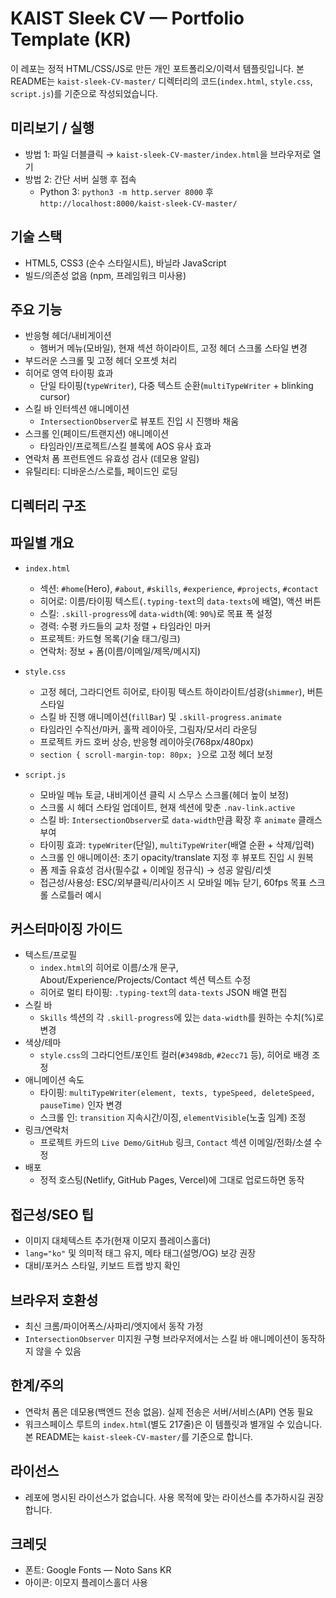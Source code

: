 # KAIST Sleek CV — Portfolio Template (KR)

이 레포는 정적 HTML/CSS/JS로 만든 개인 포트폴리오/이력서 템플릿입니다. 본 README는 `kaist-sleek-CV-master/` 디렉터리의 코드(`index.html`, `style.css`, `script.js`)를 기준으로 작성되었습니다.

## 미리보기 / 실행
- 방법 1: 파일 더블클릭 → `kaist-sleek-CV-master/index.html`을 브라우저로 열기
- 방법 2: 간단 서버 실행 후 접속
  - Python 3: `python3 -m http.server 8000` 후 `http://localhost:8000/kaist-sleek-CV-master/`

## 기술 스택
- HTML5, CSS3 (순수 스타일시트), 바닐라 JavaScript
- 빌드/의존성 없음 (npm, 프레임워크 미사용)

## 주요 기능
- 반응형 헤더/내비게이션
  - 햄버거 메뉴(모바일), 현재 섹션 하이라이트, 고정 헤더 스크롤 스타일 변경
- 부드러운 스크롤 및 고정 헤더 오프셋 처리
- 히어로 영역 타이핑 효과
  - 단일 타이핑(`typeWriter`), 다중 텍스트 순환(`multiTypeWriter` + blinking cursor)
- 스킬 바 인터섹션 애니메이션
  - `IntersectionObserver`로 뷰포트 진입 시 진행바 채움
- 스크롤 인(페이드/트랜지션) 애니메이션
  - 타임라인/프로젝트/스킬 블록에 AOS 유사 효과
- 연락처 폼 프런트엔드 유효성 검사 (데모용 알림)
- 유틸리티: 디바운스/스로틀, 페이드인 로딩

## 디렉터리 구조


## 파일별 개요
- `index.html`
  - 섹션: `#home`(Hero), `#about`, `#skills`, `#experience`, `#projects`, `#contact`
  - 히어로: 이름/타이핑 텍스트(`.typing-text`의 `data-texts`에 배열), 액션 버튼
  - 스킬: `.skill-progress`에 `data-width`(예: `90%`)로 목표 폭 설정
  - 경력: 수평 카드들의 교차 정렬 + 타임라인 마커
  - 프로젝트: 카드형 목록(기술 태그/링크)
  - 연락처: 정보 + 폼(이름/이메일/제목/메시지)

- `style.css`
  - 고정 헤더, 그라디언트 히어로, 타이핑 텍스트 하이라이트/섬광(`shimmer`), 버튼 스타일
  - 스킬 바 진행 애니메이션(`fillBar`) 및 `.skill-progress.animate`
  - 타임라인 수직선/마커, 홀짝 레이아웃, 그림자/모서리 라운딩
  - 프로젝트 카드 호버 상승, 반응형 레이아웃(768px/480px)
  - `section { scroll-margin-top: 80px; }`으로 고정 헤더 보정

- `script.js`
  - 모바일 메뉴 토글, 내비게이션 클릭 시 스무스 스크롤(헤더 높이 보정)
  - 스크롤 시 헤더 스타일 업데이트, 현재 섹션에 맞춘 `.nav-link.active`
  - 스킬 바: `IntersectionObserver`로 `data-width`만큼 확장 후 `animate` 클래스 부여
  - 타이핑 효과: `typeWriter`(단일), `multiTypeWriter`(배열 순환 + 삭제/입력)
  - 스크롤 인 애니메이션: 초기 opacity/translate 지정 후 뷰포트 진입 시 원복
  - 폼 제출 유효성 검사(필수값 + 이메일 정규식) → 성공 알림/리셋
  - 접근성/사용성: ESC/외부클릭/리사이즈 시 모바일 메뉴 닫기, 60fps 목표 스크롤 스로틀러 예시

## 커스터마이징 가이드
- 텍스트/프로필
  - `index.html`의 히어로 이름/소개 문구, About/Experience/Projects/Contact 섹션 텍스트 수정
  - 히어로 멀티 타이핑: `.typing-text`의 `data-texts` JSON 배열 편집
- 스킬 바
  - `Skills` 섹션의 각 `.skill-progress`에 있는 `data-width`를 원하는 수치(%)로 변경
- 색상/테마
  - `style.css`의 그라디언트/포인트 컬러(`#3498db`, `#2ecc71` 등), 히어로 배경 조정
- 애니메이션 속도
  - 타이핑: `multiTypeWriter(element, texts, typeSpeed, deleteSpeed, pauseTime)` 인자 변경
  - 스크롤 인: `transition` 지속시간/이징, `elementVisible`(노출 임계) 조정
- 링크/연락처
  - 프로젝트 카드의 `Live Demo/GitHub` 링크, `Contact` 섹션 이메일/전화/소셜 수정
- 배포
  - 정적 호스팅(Netlify, GitHub Pages, Vercel)에 그대로 업로드하면 동작

## 접근성/SEO 팁
- 이미지 대체텍스트 추가(현재 이모지 플레이스홀더)
- `lang="ko"` 및 의미적 태그 유지, 메타 태그(설명/OG) 보강 권장
- 대비/포커스 스타일, 키보드 트랩 방지 확인

## 브라우저 호환성
- 최신 크롬/파이어폭스/사파리/엣지에서 동작 가정
- `IntersectionObserver` 미지원 구형 브라우저에서는 스킬 바 애니메이션이 동작하지 않을 수 있음

## 한계/주의
- 연락처 폼은 데모용(백엔드 전송 없음). 실제 전송은 서버/서비스(API) 연동 필요
- 워크스페이스 루트의 `index.html`(별도 217줄)은 이 템플릿과 별개일 수 있습니다. 본 README는 `kaist-sleek-CV-master/`를 기준으로 합니다.

## 라이선스
- 레포에 명시된 라이선스가 없습니다. 사용 목적에 맞는 라이선스를 추가하시길 권장합니다.

## 크레딧
- 폰트: Google Fonts — Noto Sans KR
- 아이콘: 이모지 플레이스홀더 사용
